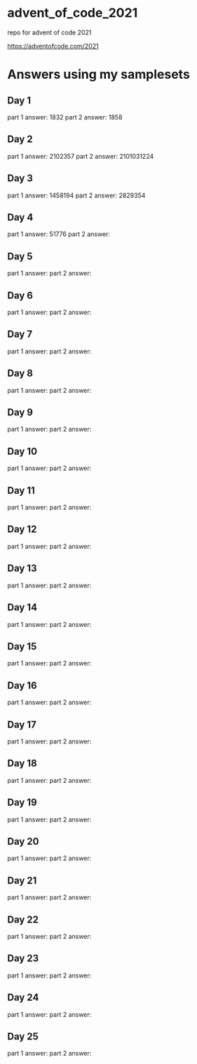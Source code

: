 # advent_of_code_2021
repo for advent of code 2021


<https://adventofcode.com/2021>

# Answers using my samplesets
## Day 1
part 1 answer: 1832
part 2 answer: 1858
## Day 2
part 1 answer: 2102357
part 2 answer: 2101031224
## Day 3
part 1 answer: 1458194
part 2 answer: 2829354

## Day 4
part 1 answer: 51776
part 2 answer: 

## Day 5
part 1 answer: 
part 2 answer: 

## Day 6
part 1 answer: 
part 2 answer: 

## Day 7
part 1 answer: 
part 2 answer: 

## Day 8
part 1 answer: 
part 2 answer: 

## Day 9
part 1 answer: 
part 2 answer: 

## Day 10
part 1 answer: 
part 2 answer: 

## Day 11
part 1 answer: 
part 2 answer: 

## Day 12
part 1 answer: 
part 2 answer: 

## Day 13
part 1 answer: 
part 2 answer: 

## Day 14
part 1 answer: 
part 2 answer: 

## Day 15
part 1 answer: 
part 2 answer: 

## Day 16
part 1 answer: 
part 2 answer: 

## Day 17
part 1 answer: 
part 2 answer: 

## Day 18
part 1 answer: 
part 2 answer: 

## Day 19
part 1 answer: 
part 2 answer: 

## Day 20
part 1 answer: 
part 2 answer: 

## Day 21
part 1 answer: 
part 2 answer: 

## Day 22
part 1 answer: 
part 2 answer: 

## Day 23
part 1 answer: 
part 2 answer: 

## Day 24
part 1 answer: 
part 2 answer: 

## Day 25
part 1 answer: 
part 2 answer: 
